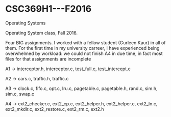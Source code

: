 # CSC369H1---F2016
Operating Systems 

Operating System class, Fall 2016.

Four BIG assignments. I worked with a fellow student (Gurleen Kaur) in all of them. For the first time in my university carreer, I have experienced being overwhelmed by workload: we could not finish A4 in due time, in fact most files for that assignments are incomplete

A1 -> interceptor.h, interceptor.c, test_full.c, test_intercept.c

A2 -> cars.c, traffic.h, traffic.c

A3 -> clock.c, fifo.c, opt.c, lru.c, pagetable.c, pagetable.h, rand.c, sim.h, sim.c, swap.c

A4 -> ext2_checker.c, ext2_cp.c, ext2_helper.h, ext2_helper.c, ext2_ln.c, ext2_mkdir.c, ext2_restore.c, ext2_rm.c, ext2.h
